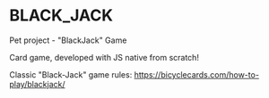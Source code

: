 # BLACK_JACK
Pet project - "BlackJack" Game

Card game, developed with JS native from scratch!

Classic "Black-Jack" game rules: https://bicyclecards.com/how-to-play/blackjack/


